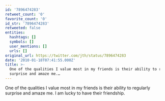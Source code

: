 ```yaml
---
id: '7896474283'
retweet_count: '0'
favorite_count: '0'
id_str: '7896474283'
retweeted: false
entities:
  hashtags: []
  symbols: []
  user_mentions: []
  urls: []
original_url: https://twitter.com/jth/status/7896474283
date: '2010-01-18T07:41:55.000Z'
title: >-
  One of the qualities I value most in my friends is their ability to regularly
  surprise and amaze me.…
---
```


One of the qualities I value most in my friends is their ability to regularly surprise and amaze me. I am lucky to have their friendship.